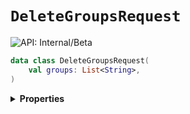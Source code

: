 # `DeleteGroupsRequest`


![API: Internal/Beta](https://img.shields.io/static/v1?label=API&message=Internal/Beta&color=red&style=flat-square)



```kotlin
data class DeleteGroupsRequest(
    val groups: List<String>,
)
```

<details>
<summary>
<b>Properties</b>
</summary>

<details>
<summary>
<code>groups</code>: <code><code><a href='https://kotlinlang.org/api/latest/jvm/stdlib/kotlin.collections/-list/'>List</a>&lt;<a href='https://kotlinlang.org/api/latest/jvm/stdlib/kotlin/-string/'>String</a>&gt;</code></code>
</summary>





</details>



</details>

